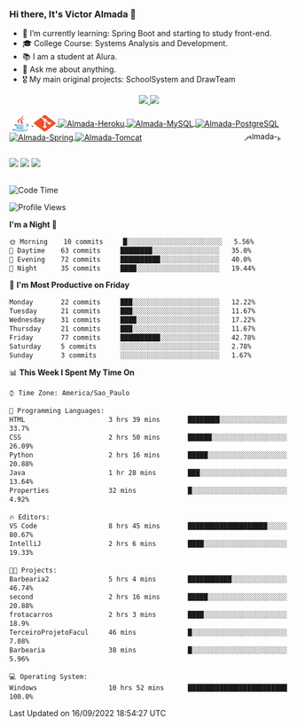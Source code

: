 ### Hi there, It's Victor Almada 👋


- 🌱 I’m currently learning: Spring Boot and starting to study front-end.
- 🎓 College Course: Systems Analysis and Development.
- 📚  I am a student at Alura.
- 💬 Ask me about anything.
- 🎖 My main original projects: SchoolSystem and DrawTeam


<div align="center">
  <a href="https://github.com/Almadavic">
  <img height="180em" src="https://github-readme-stats.vercel.app/api?username=Almadavic&show_icons=true&theme=dracula&include_all_commits=true&count_private=true"/>
  <img height="180em" src="https://github-readme-stats.vercel.app/api/top-langs/?username=Almadavic&layout=compact&langs_count=7&theme=dracula"/>
</div>
<div style="display: inline_block"><br>
  <img align="center" alt="Almada-Java" height="30" width="40" src="https://raw.githubusercontent.com/devicons/devicon/master/icons/java/java-original.svg">
  <img align="center" alt="Almada-Git" height="30" width="40" src="https://raw.githubusercontent.com/devicons/devicon/master/icons/git/git-original.svg">
  <img align="center" alt="Almada-Heroku" height="30" width="40" src="https://cdn.jsdelivr.net/gh/devicons/devicon/icons/heroku/heroku-plain-wordmark.svg" />             
  <img align="center" alt="Almada-MySQL" height="30" width="40" src="https://cdn.jsdelivr.net/gh/devicons/devicon/icons/mysql/mysql-original-wordmark.svg" />
  <img align="center" alt="Almada-PostgreSQL" height="30" width="40" src="https://cdn.jsdelivr.net/gh/devicons/devicon/icons/postgresql/postgresql-plain-wordmark.svg" />
  <img align="center" alt="Almada-Spring" height="30" width="40" src="https://cdn.jsdelivr.net/gh/devicons/devicon/icons/spring/spring-original-wordmark.svg" />
  <img align="center" alt="Almada-Tomcat" height="30" width="40" src="https://cdn.jsdelivr.net/gh/devicons/devicon/icons/tomcat/tomcat-original-wordmark.svg" />
  <img align="right" alt="Almada-pic" height="150" style="border-radius:50px;" src="https://user-images.githubusercontent.com/85299065/185514627-94fcf387-edc6-4c24-88f1-b4873ccd49e9.png">
</div>
  
  ##
 
<div> 
  <a href="https://www.youtube.com/channel/UCUrcUNA90M_ZqLEcQxd3UNA" target="_blank"><img src="https://img.shields.io/badge/YouTube-FF0000?style=for-the-badge&logo=youtube&logoColor=white" target="_blank"></a>
 <a href = "mailto:almadavic@live.com"><img src="https://img.shields.io/badge/-Gmail-%23333?style=for-the-badge&logo=gmail&logoColor=white" target="_blank"></a>
  <a href="https://www.linkedin.com/in/victoralmada/" target="_blank"><img src="https://img.shields.io/badge/-LinkedIn-%230077B5?style=for-the-badge&logo=linkedin&logoColor=white" target="_blank"></a> 
</div>

##

<!--START_SECTION:waka-->
![Code Time](http://img.shields.io/badge/Code%20Time-77%20hrs%2022%20mins-blue)

![Profile Views](http://img.shields.io/badge/Profile%20Views-45-blue)

**I'm a Night 🦉** 

```text
🌞 Morning    10 commits     █░░░░░░░░░░░░░░░░░░░░░░░░   5.56% 
🌆 Daytime    63 commits     ████████░░░░░░░░░░░░░░░░░   35.0% 
🌃 Evening    72 commits     ██████████░░░░░░░░░░░░░░░   40.0% 
🌙 Night      35 commits     ████░░░░░░░░░░░░░░░░░░░░░   19.44%

```
📅 **I'm Most Productive on Friday** 

```text
Monday       22 commits     ███░░░░░░░░░░░░░░░░░░░░░░   12.22% 
Tuesday      21 commits     ███░░░░░░░░░░░░░░░░░░░░░░   11.67% 
Wednesday    31 commits     ████░░░░░░░░░░░░░░░░░░░░░   17.22% 
Thursday     21 commits     ███░░░░░░░░░░░░░░░░░░░░░░   11.67% 
Friday       77 commits     ██████████░░░░░░░░░░░░░░░   42.78% 
Saturday     5 commits      ░░░░░░░░░░░░░░░░░░░░░░░░░   2.78% 
Sunday       3 commits      ░░░░░░░░░░░░░░░░░░░░░░░░░   1.67%

```


📊 **This Week I Spent My Time On** 

```text
⌚︎ Time Zone: America/Sao_Paulo

💬 Programming Languages: 
HTML                     3 hrs 39 mins       ████████░░░░░░░░░░░░░░░░░   33.7% 
CSS                      2 hrs 50 mins       ██████░░░░░░░░░░░░░░░░░░░   26.09% 
Python                   2 hrs 16 mins       █████░░░░░░░░░░░░░░░░░░░░   20.88% 
Java                     1 hr 28 mins        ███░░░░░░░░░░░░░░░░░░░░░░   13.64% 
Properties               32 mins             █░░░░░░░░░░░░░░░░░░░░░░░░   4.92%

🔥 Editors: 
VS Code                  8 hrs 45 mins       ████████████████████░░░░░   80.67% 
IntelliJ                 2 hrs 6 mins        ████░░░░░░░░░░░░░░░░░░░░░   19.33%

🐱‍💻 Projects: 
Barbearia2               5 hrs 4 mins        ███████████░░░░░░░░░░░░░░   46.74% 
second                   2 hrs 16 mins       █████░░░░░░░░░░░░░░░░░░░░   20.88% 
frotacarros              2 hrs 3 mins        ████░░░░░░░░░░░░░░░░░░░░░   18.9% 
TerceiroProjetoFacul     46 mins             █░░░░░░░░░░░░░░░░░░░░░░░░   7.08% 
Barbearia                38 mins             █░░░░░░░░░░░░░░░░░░░░░░░░   5.96%

💻 Operating System: 
Windows                  10 hrs 52 mins      █████████████████████████   100.0%

```


 Last Updated on 16/09/2022 18:54:27 UTC
<!--END_SECTION:waka-->
